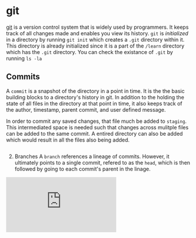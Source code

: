 # git

[git]() is a version control system that is widely used by programmers. It keeps track of all changes made and enables you view its history. `git` is _initialized_ in a directory by running `git init` which creates a `.git` directory within it. This directory is already initialized since it is a part of the `/learn` directory which has the `.git` directory. You can check the existance of `.git` by running `ls -la`

## Commits
A `commit` is a snapshot of the directory in a point in time. It is the the basic building blocks to a directory's history in git. In addition to the holding the state of all files in the directory at that point in time, it also keeps track of the author, timestamp, parent commit, and user defined message.

In order to commit any saved changes, that file much be added to `staging`. This intermediated space is needed such that changes across mulitple files can be added to the same commit. A entired directory can also be added which would result in all the files also being added.

```sh
```



2. Branches
A `branch` references a lineage of commits. However, it ultimately points to a single commit, refered to as the `head`, which is then followed by going to each commit's parent in the linage.

![git branches](https://the-turing-way.netlify.app/reproducible-research/vcs/vcs-git-branches.html)
